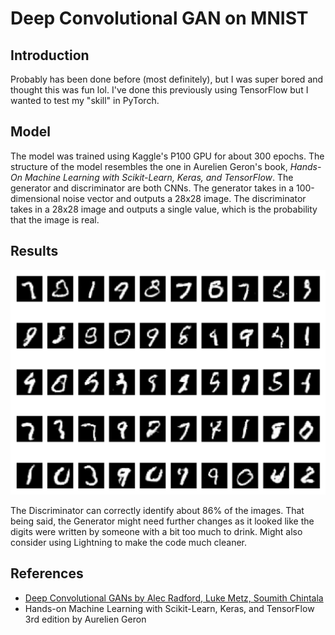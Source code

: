 # Deep Convolutional GAN on MNIST

## Introduction

Probably has been done before (most definitely), but I was super bored and thought this was fun lol. I've done this previously using TensorFlow but I wanted to test my "skill" in PyTorch.

## Model

The model was trained using Kaggle's P100 GPU for about 300 epochs. The structure of the model resembles the one in Aurelien Geron's book, *Hands-On Machine Learning with Scikit-Learn, Keras, and TensorFlow*. The generator and discriminator are both CNNs. The generator takes in a 100-dimensional noise vector and outputs a 28x28 image. The discriminator takes in a 28x28 image and outputs a single value, which is the probability that the image is real.

## Results

![alt text](images//generated_images.png)

The Discriminator can correctly identify about 86% of the images. That being said, the Generator might need further changes as it looked like the digits were written by someone with a bit too much to drink. Might also consider using Lightning to make the code much cleaner.

## References

- [Deep Convolutional GANs by Alec Radford, Luke Metz, Soumith Chintala](https://arxiv.org/abs/1511.06434)
- Hands-on Machine Learning with Scikit-Learn, Keras, and TensorFlow 3rd edition by Aurelien Geron
